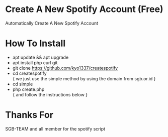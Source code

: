 # Create A New Spotify Account (Free)
Automatically Create A New Spotify Account

# How To Install
- apt update && apt upgrade
- apt install php curl git
- git clone https://github.com/kyo1337/createspotify
- cd createspotify
<br>{ we just use the simple method by using the domain from sgb.or.id }
- cd simple
- php create.php
<br>{ and follow the instructions below }

# Thanks For 
SGB-TEAM and all member for the spotify script
